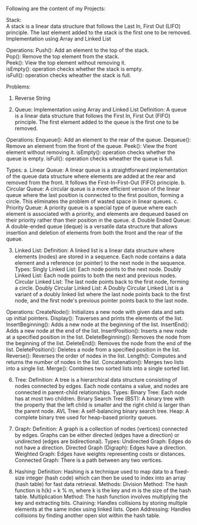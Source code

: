 Following are the content of my Projects:

Stack: <br>
A stack is a linear data structure that follows the Last In, First Out (LIFO) principle. The last element added to the stack is the first one to be removed. <br>
Implementation using Array and Linked List

Operations:
Push(): Add an element to the top of the stack. <br>
Pop(): Remove the top element from the stack. <br>
Peek(): View the top element without removing it. <br>
isEmpty(): operation checks whether the stack is empty. <br>
isFull(): operation checks wheather the stack is full. <br>

Problems: <br>
1. Reverse String <br>

3. Queue: Implementation using Array and Linked List
Definition: A queue is a linear data structure that follows the First In, First Out (FIFO) principle. The first element added to the queue is the first one to be removed.

Operations:
Enqueue(): Add an element to the rear of the queue.
Dequeue(): Remove an element from the front of the queue.
Peek(): View the front element without removing it.
isEmpty(): operation checks whether the queue is empty.
isFull(): operation checks wheather the queue is full.

Types:
a. Linear Queue: A linear queue is a straightforward implementation of the queue data structure where elements are added at the rear and removed from the front. It follows the First-In-First-Out (FIFO) principle.
b. Circular Queue: A circular queue is a more efficient version of the linear queue where the last position is connected to the first position, forming a circle. This eliminates the problem of wasted space in linear queues.
c. Priority Queue: A priority queue is a special type of queue where each element is associated with a priority, and elements are dequeued based on their priority rather than their position in the queue.
d. Double Ended Queue: A double-ended queue (deque) is a versatile data structure that allows insertion and deletion of elements from both the front and the rear of the queue.

3. Linked List:
Definition: A linked list is a linear data structure where elements (nodes) are stored in a sequence. Each node contains a data element and a reference (or pointer) to the next node in the sequence.
Types:
Singly Linked List: Each node points to the next node.
Doubly Linked List: Each node points to both the next and previous nodes.
Circular Linked List: The last node points back to the first node, forming a circle.
Doubly Circular Linked List: A Doubly Circular Linked List is a variant of a doubly linked list where the last node points back to the first node, and the first node's previous pointer points back to the last node.

Operations:
CreateNode(): Initializes a new node with given data and sets up initial pointers.
Display(): Traverses and prints the elements of the list.
InsertBeginning(): Adds a new node at the beginning of the list.
InsertEnd(): Adds a new node at the end of the list.
InsertPosition(): Inserts a new node at a specified position in the list.
DeleteBeginning(): Removes the node from the beginning of the list.
DeleteEnd(): Removes the node from the end of the list.
DeletePosition(): Deletes a node from a specified position in the list.
Reverse(): Reverses the order of nodes in the list.
Length(): Computes and returns the number of nodes in the list.
Concatenation(): Merges two lists into a single list.
Merge(): Combines two sorted lists into a single sorted list.

6. Tree:
Definition: A tree is a hierarchical data structure consisting of nodes connected by edges. Each node contains a value, and nodes are connected in parent-child relationships.
Types:
Binary Tree: Each node has at most two children.
Binary Search Tree (BST): A binary tree with the property that the left child is smaller and the right child is larger than the parent node.
AVL Tree: A self-balancing binary search tree.
Heap: A complete binary tree used for heap-based priority queues.

7. Graph:
Definition: A graph is a collection of nodes (vertices) connected by edges. Graphs can be either directed (edges have a direction) or undirected (edges are bidirectional).
Types:
Undirected Graph: Edges do not have a direction.
Directed Graph (Digraph): Edges have a direction.
Weighted Graph: Edges have weights representing costs or distances.
Connected Graph: There is a path between any two vertices.

8. Hashing:
Definition: Hashing is a technique used to map data to a fixed-size integer (hash code) which can then be used to index into an array (hash table) for fast data retrieval.
Methods:
Division Method: The hash function is h(k) = k % m, where k is the key and m is the size of the hash table.
Multiplication Method: The hash function involves multiplying the key and extracting bits.
Chaining: Handles collisions by storing multiple elements at the same index using linked lists.
Open Addressing: Handles collisions by finding another open slot within the hash table.
